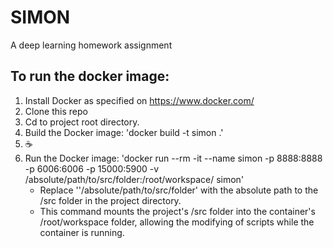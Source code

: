 # SIMON
A deep learning homework assignment

## To run the docker image:
1. Install Docker as specified on https://www.docker.com/
2. Clone this repo
3. Cd to project root directory.
4. Build the Docker image: 'docker build -t simon .'
5. :coffee:
6. Run the Docker image: 'docker run --rm -it --name simon -p 8888:8888 -p 6006:6006 -p 15000:5900 -v /absolute/path/to/src/folder:/root/workspace/ simon'
	- Replace ''/absolute/path/to/src/folder' with the absolute path to the /src folder in the project directory.
	- This command mounts the project's /src folder into the container's /root/workspace folder, allowing the modifying of scripts while the container is running.
